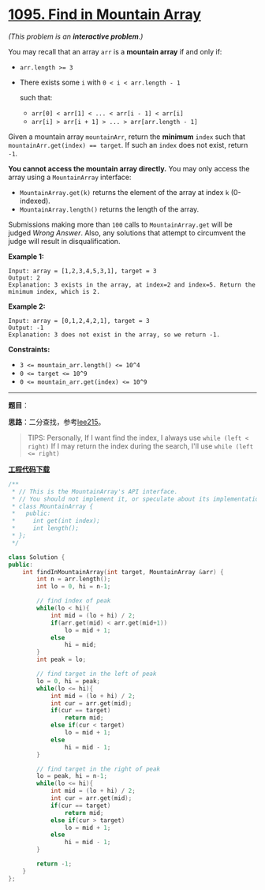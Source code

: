 # [1095. Find in Mountain Array](https://leetcode.com/problems/find-in-mountain-array/)

*(This problem is an **interactive problem**.)*

You may recall that an array `arr` is a **mountain array** if and only if:

- `arr.length >= 3`

- There exists some `i` with `0 < i < arr.length - 1`

  such that:

  - `arr[0] < arr[1] < ... < arr[i - 1] < arr[i]`
  - `arr[i] > arr[i + 1] > ... > arr[arr.length - 1]`

Given a mountain array `mountainArr`, return the **minimum** `index` such that `mountainArr.get(index) == target`. If such an `index` does not exist, return `-1`.

**You cannot access the mountain array directly.** You may only access the array using a `MountainArray` interface:

- `MountainArray.get(k)` returns the element of the array at index `k` (0-indexed).
- `MountainArray.length()` returns the length of the array.

Submissions making more than `100` calls to `MountainArray.get` will be judged *Wrong Answer*. Also, any solutions that attempt to circumvent the judge will result in disqualification.

**Example 1:**

```
Input: array = [1,2,3,4,5,3,1], target = 3
Output: 2
Explanation: 3 exists in the array, at index=2 and index=5. Return the minimum index, which is 2.
```

**Example 2:**

```
Input: array = [0,1,2,4,2,1], target = 3
Output: -1
Explanation: 3 does not exist in the array, so we return -1.
```

**Constraints:**

- `3 <= mountain_arr.length() <= 10^4`
- `0 <= target <= 10^9`
- `0 <= mountain_arr.get(index) <= 10^9`

-----

**题目**：

**思路**：二分查找，参考[lee215](https://leetcode.com/problems/find-in-mountain-array/discuss/317607/JavaC++Python-Triple-Binary-Search)。

> TIPS: Personally,
> If I want find the index, I always use `while (left < right)`
> If I may return the index during the search, I'll use `while (left <= right)`

[**工程代码下载**](https://github.com/shenkh/leetcode)

```cpp
/**
 * // This is the MountainArray's API interface.
 * // You should not implement it, or speculate about its implementation
 * class MountainArray {
 *   public:
 *     int get(int index);
 *     int length();
 * };
 */

class Solution {
public:
    int findInMountainArray(int target, MountainArray &arr) {
        int n = arr.length();
        int lo = 0, hi = n-1;

        // find index of peak
        while(lo < hi){
            int mid = (lo + hi) / 2;
            if(arr.get(mid) < arr.get(mid+1))
                lo = mid + 1;
            else
                hi = mid;
        }
        int peak = lo;

        // find target in the left of peak
        lo = 0, hi = peak;
        while(lo <= hi){
            int mid = (lo + hi) / 2;
            int cur = arr.get(mid);
            if(cur == target)
                return mid;
            else if(cur < target)
                lo = mid + 1;
            else
                hi = mid - 1;
        }

        // find target in the right of peak
        lo = peak, hi = n-1;
        while(lo <= hi){
            int mid = (lo + hi) / 2;
            int cur = arr.get(mid);
            if(cur == target)
                return mid;
            else if(cur > target)
                lo = mid + 1;
            else
                hi = mid - 1;
        }

        return -1;
    }
};
```
